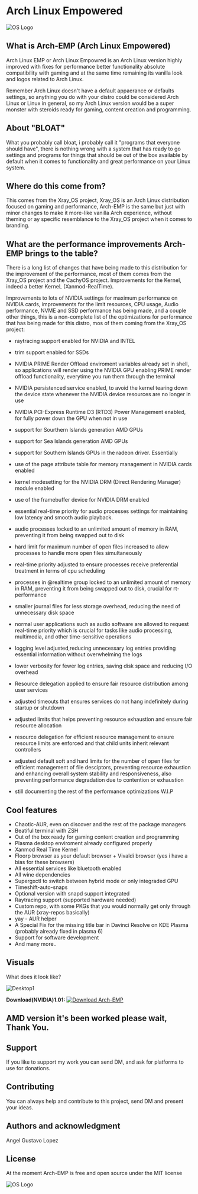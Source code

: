 # Arch Linux Empowered

![OS Logo](https://images2.imgbox.com/cb/60/hskBSEv0_o.png)

## What is Arch-EMP (Arch Linux Empowered)

Arch Linux EMP or Arch Linux Empowred is an Arch Linux version highly improved with fixes for performance better functionality absolute compatibility with gaming and at the same time remaining its vanilla look and logos related to Arch Linux.

Remember Arch Linux doesn't have a default appaerance or defaults settings, so anything you do with your distro could be considered Arch Linux or Linux in general, so my Arch Linux version would be a super monster with steroids ready for gaming, content creation and programming.

## About "BLOAT"
What you probably call bloat, i probably call it "programs that everyone should have", there is nothing wrong with a system that has ready to go settings and programs for things that should be out of the box available by default when it comes to functionality and great performance on your Linux system. 

## Where do this come from?
This comes from the Xray_OS project, Xray_OS is an Arch Linux distribution focused on gaming and performance, Arch-EMP is the same but just with minor changes to make it more-like vanilla Arch experience, without theming or ay specific resemblance to the Xray_OS project when it comes to branding.

## What are the performance improvements Arch-EMP brings to the table?

There is a long list of changes that have being made to this distribution for the improvement of the performance, most of them comes from the Xray_OS project and the CachyOS project. Improvements for the Kernel, indeed a better KerneL (Xanmod-RealTime). 

Improvements to lots of NVIDIA settings for maximum performance on NVIDIA cards, improvements for the limit resources, CPU usage, Audio performance, NVME and SSD performance has being made, and a couple other things, this is a non-complete list of the optimizations for performance that has being made for this distro, mos of them coming from the Xray_OS project:

- raytracing support enabled for NVIDIA and INTEL

- trim support enabled for SSDs

- NVIDIA PRIME Render Offload enviroment variables already set in shell, so applications will render using the NVIDIA GPU enabling PRIME render offload functionality, everytime you run them through the terminal 

- NVIDIA persistenced service enabled, to avoid the kernel tearing down the device state whenever the NVIDIA device resources are no longer in use

- NVIDIA PCI-Express Runtime D3 (RTD3) Power Management enabled, for fully power down the GPU when not in use

- support for Sourthern Islands generation AMD GPUs

- support for Sea Islands generation AMD GPUs

- support for Southern Islands GPUs in the radeon driver. Essentially

- use of the page attribute table for memory management in NVIDIA cards enabled

- kernel modesetting for the NVIDIA DRM (Direct Rendering Manager) module enabled

- use of the framebuffer device for NVIDIA DRM enabled
 
- essential real-time priority for audio processes settings for maintaining low latency and smooth audio playback.
 
- audio processes locked to an unlimited amount of memory in RAM, preventing it from being swapped out to disk
 
- hard limit for maximum number of open files increased to allow processes to handle more open files simultaneously
 
- real-time priority adjusted to ensure processes receive preferential treatment in terms of cpu scheduling
 
- processes in @realtime group locked to an unlimited amount of memory in RAM, preventing it from being swapped out to disk, crucial for rt-performance
 
- smaller journal files for less storage overhead, reducing the need of unnecessary disk space
 
- normal user applications such as audio software are allowed to request real-time priority which is crucial for tasks like audio processing, multimedia, and other time-sensitive operations
 
- logging level adjusted,reducing unnecessary log entries providing essential information without overwhelming the logs
 
- lower verbosity for fewer log entries, saving disk space and reducing I/O overhead
 
- Resource delegation applied to ensure fair resource distribution among user services
 
- adjusted timeouts that ensures services do not hang indefinitely during startup or shutdown
 
- adjusted limits that helps preventing resource exhaustion and ensure fair resource allocation

- resource delegation for efficient resource management to ensure resource limits are enforced and that child units inherit relevant controllers
 
- adjusted default soft and hard limits for the number of open files for efficient management of file desciptors, preventing resource exhaustion and enhancing overall system stability and responsiveness, also preventing performance degradation due to contention or exhaustion

- still documenting the rest of the performance optimizations W.I.P

## Cool features
- Chaotic-AUR, even on discover and the rest of the package managers
- Beatiful terminal with ZSH
- Out of the box ready for gaming content creation and programming
- Plasma desktop enviroment already configured properly
- Xanmod Real Time Kernel
- Floorp browser as your default browser + Vivaldi browser (yes i have a bias for these browsers)
- All essential services like bluetooth enabled
- All wine dependencies
- Supergxctl to switch between hybrid mode or only integraded GPU
- Timeshift-auto-snaps
- Optional version with snapd support integrated
- Raytracing support (supported hardware needed)
- Custom repo, with some PKGs that you would normally get only through the AUR (xray-repos basically)
- yay - AUR helper
- A Special Fix for the missing title bar in Davinci Resolve on KDE Plasma (probably already fixed in plasma 6)
- Support for software development
- And many more..

## Visuals
What does it look like?

![Desktop1](https://images2.imgbox.com/da/c2/DbH8ijhH_o.png)

**Download(NVIDIA)1.01:** [![Download Arch-EMP](https://a.fsdn.com/con/app/sf-download-button)](https://sourceforge.net/projects/arch-linux-empowered-arch-emp/files/latest/download)

## AMD version it's been worked please wait, Thank You. 

## Support
If you like to support my work you can send DM, and ask for platforms to use for donations.

## Contributing
You can always help and contribute to this project, send DM and present your ideas.

## Authors and acknowledgment
Angel Gustavo Lopez

## License
At the moment Arch-EMP is free and open source under the MIT license

![OS Logo](https://images2.imgbox.com/cb/60/hskBSEv0_o.png)
